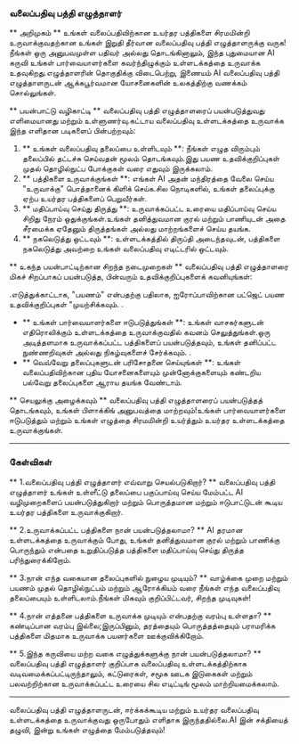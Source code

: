 ### வலைப்பதிவு பத்தி எழுத்தாளர்

** அறிமுகம் **
உங்கள் வலைப்பதிவிற்கான உயர்தர பத்திகளை சிரமமின்றி உருவாக்குவதற்கான உங்கள் இறுதி தீர்வான வலைப்பதிவு பத்தி எழுத்தாளருக்கு வருக!நீங்கள் ஒரு அனுபவமுள்ள பதிவர் அல்லது தொடங்கினாலும், இந்த புதுமையான AI கருவி உங்கள் பார்வையாளர்களை கவர்ந்திழுக்கும் உள்ளடக்கத்தை உருவாக்க உதவுகிறது.எழுத்தாளரின் தொகுதிக்கு விடைபெற்று, இணையம் AI வலைப்பதிவு பத்தி எழுத்தாளருடன் ஆக்கபூர்வமான யோசனைகளின் உலகத்திற்கு வணக்கம் சொல்லுங்கள்.

** பயன்பாட்டு வழிகாட்டி **
வலைப்பதிவு பத்தி எழுத்தாளரைப் பயன்படுத்துவது எளிமையானது மற்றும் உள்ளுணர்வு.கட்டாய வலைப்பதிவு உள்ளடக்கத்தை உருவாக்க இந்த எளிதான படிகளைப் பின்பற்றவும்:

1. ** உங்கள் வலைப்பதிவு தலைப்பை உள்ளிடவும் **: நீங்கள் எழுத விரும்பும் தலைப்பில் தட்டச்சு செய்வதன் மூலம் தொடங்கவும்.இது பயண உதவிக்குறிப்புகள் முதல் தொழில்நுட்ப போக்குகள் வரை எதுவும் இருக்கலாம்.
2. ** பத்திகளை உருவாக்குங்கள் **: எங்கள் AI அதன் மந்திரத்தை வேலை செய்ய "உருவாக்கு" பொத்தானைக் கிளிக் செய்க.சில நொடிகளில், உங்கள் தலைப்புக்கு ஏற்ப உயர்தர பத்திகளைப் பெறுவீர்கள்.
3. ** மதிப்பாய்வு செய்து திருத்து **: உருவாக்கப்பட்ட உரையை மதிப்பாய்வு செய்ய சிறிது நேரம் ஒதுக்குங்கள்.உங்கள் தனித்துவமான குரல் மற்றும் பாணியுடன் அதை சீரமைக்க ஏதேனும் திருத்தங்கள் அல்லது மாற்றங்களைச் செய்ய தயங்க.
4. ** நகலெடுத்து ஒட்டவும் **: உள்ளடக்கத்தில் திருப்தி அடைந்தவுடன், பத்திகளை நகலெடுத்து அவற்றை உங்கள் வலைப்பதிவு எடிட்டரில் ஒட்டவும்.

** உகந்த பயன்பாட்டிற்கான சிறந்த நடைமுறைகள் **
வலைப்பதிவு பத்தி எழுத்தாளரை மிகச் சிறப்பாகப் பயன்படுத்த, பின்வரும் உதவிக்குறிப்புகளைக் கவனியுங்கள்:

.எடுத்துக்காட்டாக, "பயணம்" என்பதற்கு பதிலாக, ஐரோப்பாவிற்கான பட்ஜெட் பயண உதவிக்குறிப்புகள் "முயற்சிக்கவும்.
.
- ** உங்கள் பார்வையாளர்களை ஈடுபடுத்துங்கள் **: உங்கள் வாசகர்களுடன் எதிரொலிக்கும் உள்ளடக்கத்தை உருவாக்குவதில் கவனம் செலுத்துங்கள்.ஒரு அடித்தளமாக உருவாக்கப்பட்ட பத்திகளைப் பயன்படுத்தவும், உங்கள் தனிப்பட்ட நுண்ணறிவுகள் அல்லது நிகழ்வுகளைச் சேர்க்கவும்.
.
- ** வெவ்வேறு தலைப்புகளுடன் பரிசோதனை செய்யுங்கள் **: உங்கள் வலைப்பதிவிற்கான புதிய யோசனைகளையும் முன்னோக்குகளையும் கண்டறிய பல்வேறு தலைப்புகளை ஆராய தயங்க வேண்டாம்.

** செயலுக்கு அழைக்கவும் **
வலைப்பதிவு பத்தி எழுத்தாளரைப் பயன்படுத்தத் தொடங்கவும், உங்கள் பிளாக்கிங் அனுபவத்தை மாற்றவும்!உங்கள் பார்வையாளர்களை ஈடுபடுத்தும் மற்றும் உங்கள் எழுத்தை சிரமமின்றி உயர்த்தும் உயர்தர உள்ளடக்கத்தை உருவாக்குங்கள்.

---

### கேள்விகள்

** 1.வலைப்பதிவு பத்தி எழுத்தாளர் எவ்வாறு செயல்படுகிறார்? **
வலைப்பதிவு பத்தி எழுத்தாளர் உங்கள் உள்ளீட்டு தலைப்பை பகுப்பாய்வு செய்ய மேம்பட்ட AI வழிமுறைகளைப் பயன்படுத்துகிறார் மற்றும் பொருத்தமான மற்றும் ஈடுபாட்டுடன் கூடிய உயர்தர பத்திகளை உருவாக்குகிறார்.

** 2.உருவாக்கப்பட்ட பத்திகளை நான் பயன்படுத்தலாமா? **
AI தரமான உள்ளடக்கத்தை உருவாக்கும் போது, ​​உங்கள் தனித்துவமான குரல் மற்றும் பாணிக்கு பொருந்தும் என்பதை உறுதிப்படுத்த பத்திகளை மதிப்பாய்வு செய்து திருத்த பரிந்துரைக்கிறோம்.

** 3.நான் எந்த வகையான தலைப்புகளில் நுழைய முடியும்? **
வாழ்க்கை முறை மற்றும் பயணம் முதல் தொழில்நுட்பம் மற்றும் ஆரோக்கியம் வரை நீங்கள் எந்த வலைப்பதிவு தலைப்பையும் உள்ளிடலாம்.நீங்கள் மிகவும் குறிப்பிட்டவர், சிறந்த முடிவுகள்!

** 4.நான் எத்தனை பத்திகளை உருவாக்க முடியும் என்பதற்கு வரம்பு உள்ளதா? **
கண்டிப்பான வரம்பு இல்லை;இருப்பினும், தரத்தையும் பொருத்தத்தையும் பராமரிக்க பத்திகளை மிதமாக உருவாக்க பயனர்களை ஊக்குவிக்கிறோம்.

** 5.இந்த கருவியை மற்ற வகை எழுத்துக்களுக்கு நான் பயன்படுத்தலாமா? **
வலைப்பதிவு பத்தி எழுத்தாளர் குறிப்பாக வலைப்பதிவு உள்ளடக்கத்திற்காக வடிவமைக்கப்பட்டிருந்தாலும், கட்டுரைகள், சமூக ஊடக இடுகைகள் மற்றும் பலவற்றிற்கான உருவாக்கப்பட்ட உரையை சில எடிட்டிங் மூலம் மாற்றியமைக்கலாம்.

---

வலைப்பதிவு பத்தி எழுத்தாளருடன், ஈர்க்கக்கூடிய மற்றும் உயர்தர வலைப்பதிவு உள்ளடக்கத்தை உருவாக்குவது ஒருபோதும் எளிதாக இருந்ததில்லை.AI இன் சக்தியைத் தழுவி, இன்று உங்கள் எழுத்தை மேம்படுத்தவும்!